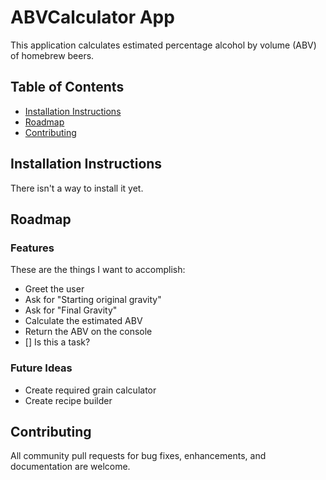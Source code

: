 # ABVCalculator App
This application calculates estimated percentage alcohol by volume (ABV) of homebrew beers.

## Table of Contents
* [Installation Instructions](#installation-instructions)
* [Roadmap](#roadmap)
* [Contributing](#contributing)

## Installation Instructions
There isn't a way to install it yet.

## Roadmap
### Features
These are the things I want to accomplish:
* Greet the user
* Ask for "Starting original gravity"
* Ask for "Final Gravity"
* Calculate the estimated ABV
* Return the ABV on the console
* [] Is this a task?

### Future Ideas
* Create required grain calculator
* Create recipe builder

## Contributing
All community pull requests for bug fixes, enhancements, and documentation are welcome.


